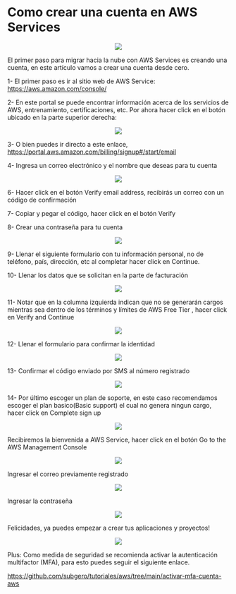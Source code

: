 # Como crear una cuenta en AWS Services

<p align="center">
  <img src="images/1.webp" />
</p>

El primer paso para migrar hacia la nube con AWS Services es creando una cuenta, en este artículo vamos a crear una cuenta desde cero.

1- El primer paso es ir al sitio web de AWS Service: https://aws.amazon.com/console/

2- En este portal se puede encontrar información acerca de los servicios de AWS, entrenamiento, certificaciones, etc. Por ahora hacer click en el botón ubicado en la parte superior derecha:

<p align="center">
  <img src="images/2.webp" />
</p>

3- O bien puedes ir directo a este enlace, https://portal.aws.amazon.com/billing/signup#/start/email

4- Ingresa un correo electrónico y el nombre que deseas para tu cuenta

<p align="center">
  <img src="images/3.webp" />
</p>

6- Hacer click en el botón Verify email address, recibirás un correo con un código de confirmación

7- Copiar y pegar el código, hacer click en el botón Verify

8- Crear una contraseña para tu cuenta

<p align="center">
  <img src="images/4.webp" />
</p>

9- Llenar el siguiente formulario con tu información personal, no de teléfono, país, dirección, etc al completar hacer click en Continue.

10- Llenar los datos que se solicitan en la parte de facturación

<p align="center">
  <img src="images/5.webp" />
</p>

11- Notar que en la columna izquierda indican que no se generarán cargos mientras sea dentro de los términos y límites de AWS Free Tier , hacer click en Verify and Continue

<p align="center">
  <img src="images/6.webp" />
</p>

12- Llenar el formulario para confirmar la identidad

<p align="center">
  <img src="images/7.webp" />
</p>

13- Confirmar el código enviado por SMS al número registrado

<p align="center">
  <img src="images/8.webp" />
</p>

14- Por último escoger un plan de soporte, en este caso recomendamos escoger el plan basico(Basic support) el cual no genera ningun cargo, hacer click en Complete sign up

<p align="center">
  <img src="images/9.webp" />
</p>

Recibiremos la bienvenida a AWS Service, hacer click en el botón Go to the AWS Management Console

<p align="center">
  <img src="images/10.webp" />
</p>


Ingresar el correo previamente registrado

<p align="center">
  <img src="images/11.webp" />
</p>

Ingresar la contraseña

<p align="center">
  <img src="images/12.webp" />
</p>

Felicidades, ya puedes empezar a crear tus aplicaciones y proyectos!


<p align="center">
  <img src="images/13.webp" />
</p>

Plus: Como medida de seguridad se recomienda activar la autenticación multifactor (MFA), para esto puedes seguir el siguiente enlace.

https://github.com/subgero/tutoriales/aws/tree/main/activar-mfa-cuenta-aws